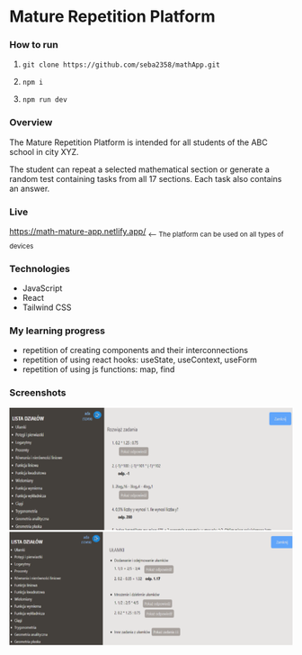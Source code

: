 ﻿# Mature Repetition Platform

### How to run
1. `git clone https://github.com/seba2358/mathApp.git`

2. `npm i`

3. `npm run dev`


### Overview
<p>The Mature Repetition Platform is intended for all students of the ABC school in city XYZ.<p>
<p>The student can repeat a selected mathematical section or generate a random test containing tasks from all 17 sections. Each task also contains an answer.</p>

### Live
https://math-mature-app.netlify.app/
<sub> <-- The platform can be used on all types of devices</sub>

### Technologies
* JavaScript
* React
* Tailwind CSS

### My learning progress
* repetition of creating components and their interconnections
* repetition of using react hooks: useState, useContext, useForm
* repetition of using js functions: map, find

### Screenshots
![mathApp-checkingForm](./src/assets/randomExam.png)
![mathApp-selectedMathSection](./src/assets/selectedMathSection.png)
